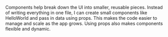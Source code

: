 Components help break down the UI into smaller, reusable pieces. Instead of writing everything in one file, I can create small components like HelloWorld and pass in data using props. This makes the code easier to manage and scale as the app grows. Using props also makes components flexible and dynamic.